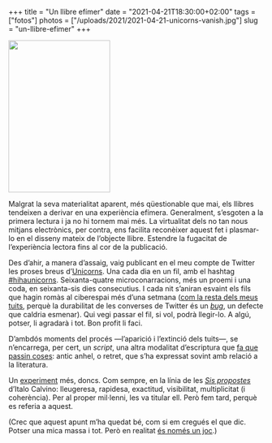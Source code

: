 +++
title = "Un llibre efímer"
date = "2021-04-21T18:30:00+02:00"
tags = ["fotos"]
photos = ["/uploads/2021/2021-04-21-unicorns-vanish.jpg"]
slug = "un-llibre-efimer"
+++

<a href="https://twitter.com/hashtag/hihaunicorns"><img src="/uploads/2021/2021-04-21-unicorns-vanish.jpg " alt="" title="" width="200" height="300"></a>

Malgrat la seva materialitat aparent, més qüestionable que mai, els llibres tendeixen a derivar en una experiència efímera. Generalment, s’esgoten a la primera lectura i ja no hi tornem mai més. La virtualitat dels no tan nous mitjans electrònics, per contra, ens facilita reconèixer aquest fet i plasmar-lo en el disseny mateix de l’objecte llibre. Estendre la fugacitat de l’experiència lectora fins al cor de la publicació.

Des d’ahir, a manera d’assaig, vaig publicant en el meu compte de Twitter les proses breus d’[Unicorns](https://carlesbellver.net/contes/unicorns). Una cada dia en un fil, amb el hashtag [#hihaunicorns](https://twitter.com/hashtag/hihaunicorns). Seixanta-quatre microconarracions, més un proemi i una coda, en seixanta-sis dies consecutius. I cada nit s’aniran esvaint els fils que hagin romàs al ciberespai més d’una setmana ([com la resta dels meus tuits](/2018/07/18/204612.html), perquè la durabilitat de les converses de Twitter és un [*bug*](/2014/05/29/the-internet-with.html), un defecte que caldria esmenar). Qui vegi passar el fil, si vol, podrà llegir-lo. A algú, potser, li agradarà i tot. Bon profit li faci.

D’ambdós moments del procés —l’aparició i l’extinció dels tuits—, se n’encarrega, per cert, un *script*, una altra modalitat d’escriptura que [fa que passin coses](/2021/04/14/healing-power-javascript/): antic anhel, o retret, que s’ha expressat sovint amb relació a la literatura.

Un [experiment](https://carlesbellver.net/taller/) més, doncs. Com sempre, en la línia de les [*Sis propostes*](https://it.wikipedia.org/wiki/Lezioni_americane) d’Italo Calvino: lleugeresa, rapidesa, exactitud, visibilitat, multiplicitat (i coherència). Per al proper mil·lenni, les va titular ell. Però fem tard, perquè es referia a aquest.

(Crec que aquest apunt m’ha quedat bé, com si em cregués el que dic. Potser una mica massa i tot. Però en realitat [és només un joc](/2014/03/14/julio-cortzar-jugbamos.html).)